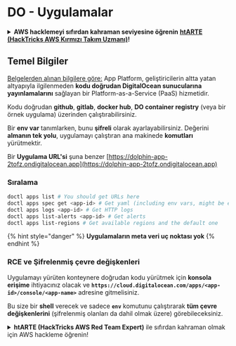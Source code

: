 # DO - Uygulamalar

<details>

<summary><strong>AWS hacklemeyi sıfırdan kahraman seviyesine öğrenin</strong> <a href="https://training.hacktricks.xyz/courses/arte"><strong>htARTE (HackTricks AWS Kırmızı Takım Uzmanı)</strong></a><strong>!</strong></summary>

HackTricks'i desteklemenin diğer yolları:

* **Şirketinizi HackTricks'te reklamını görmek** veya **HackTricks'i PDF olarak indirmek** için [**ABONELİK PLANLARINI**](https://github.com/sponsors/carlospolop) kontrol edin!
* [**Resmi PEASS & HackTricks ürünlerini**](https://peass.creator-spring.com) edinin
* [**The PEASS Ailesi'ni**](https://opensea.io/collection/the-peass-family) keşfedin, özel [**NFT'lerimiz**](https://opensea.io/collection/the-peass-family) koleksiyonumuz
* 💬 [**Discord grubuna**](https://discord.gg/hRep4RUj7f) veya [**telegram grubuna**](https://t.me/peass) **katılın** veya **Twitter** 🐦 [**@hacktricks_live**](https://twitter.com/hacktricks_live)**'ı takip edin**.
* **Hacking hilelerinizi** [**HackTricks**](https://github.com/carlospolop/hacktricks) ve [**HackTricks Cloud**](https://github.com/carlospolop/hacktricks-cloud) github reposuna **PR göndererek paylaşın**.

</details>

## Temel Bilgiler

[Belgelerden alınan bilgilere göre:](https://docs.digitalocean.com/glossary/app-platform/) App Platform, geliştiricilerin altta yatan altyapıyla ilgilenmeden **kodu doğrudan DigitalOcean sunucularına yayınlamalarını** sağlayan bir Platform-as-a-Service (PaaS) hizmetidir.

Kodu doğrudan **github**, **gitlab**, **docker hub**, **DO container registry** (veya bir örnek uygulama) üzerinden çalıştırabilirsiniz.

Bir **env var** tanımlarken, bunu **şifreli** olarak ayarlayabilirsiniz. Değerini **almanın tek yolu**, uygulamayı çalıştıran ana makinede **komutları** yürütmektir.

Bir **Uygulama URL'si** şuna benzer [https://dolphin-app-2tofz.ondigitalocean.app](https://dolphin-app-2tofz.ondigitalocean.app)

### Sıralama
```bash
doctl apps list # You should get URLs here
doctl apps spec get <app-id> # Get yaml (including env vars, might be encrypted)
doctl apps logs <app-id> # Get HTTP logs
doctl apps list-alerts <app-id> # Get alerts
doctl apps list-regions # Get available regions and the default one
```
{% hint style="danger" %}
**Uygulamaların meta veri uç noktası yok**
{% endhint %}

### RCE ve Şifrelenmiş çevre değişkenleri

Uygulamayı yürüten konteynere doğrudan kodu yürütmek için **konsola erişime** ihtiyacınız olacak ve **`https://cloud.digitalocean.com/apps/<app-id>/console/<app-name>`** adresine gitmelisiniz.

Bu size bir **shell** verecek ve sadece **`env`** komutunu çalıştırarak **tüm çevre değişkenlerini** (şifrelenmiş olanları da dahil olmak üzere) görebileceksiniz.

<details>

<summary><strong>htARTE (HackTricks AWS Red Team Expert)</strong> ile sıfırdan kahraman olmak için AWS hackleme öğrenin!</summary>

HackTricks'i desteklemenin diğer yolları:

* Şirketinizi HackTricks'te **reklamınızı görmek** veya HackTricks'i **PDF olarak indirmek** için [**ABONELİK PLANLARI**](https://github.com/sponsors/carlospolop)'na göz atın!
* [**Resmi PEASS & HackTricks ürünlerini**](https://peass.creator-spring.com) edinin
* [**The PEASS Family**](https://opensea.io/collection/the-peass-family) koleksiyonumuzu keşfedin, özel [**NFT'lerimizi**](https://opensea.io/collection/the-peass-family) görün
* 💬 [**Discord grubuna**](https://discord.gg/hRep4RUj7f) veya [**telegram grubuna**](https://t.me/peass) **katılın** veya bizi **Twitter** 🐦 [**@hacktricks_live**](https://twitter.com/hacktricks_live)**'da takip edin**.
* **Hacking hilelerinizi** [**HackTricks**](https://github.com/carlospolop/hacktricks) ve [**HackTricks Cloud**](https://github.com/carlospolop/hacktricks-cloud) github depolarına **PR göndererek paylaşın**.

</details>
